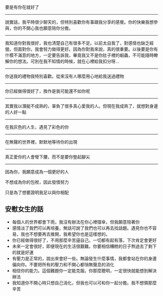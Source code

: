 要是有你在就好了

---

說實話，我平時很少聊天的，但特別喜歡你有事跟我分享的感覺。你的快樂我想參與，你的不開心我也願意陪你分擔。

---

我知道你對我很好，我也清楚自己有很多不足。以前太自我了，對感情也缺乏經營。但面對你，我會努力做得更好。因為你對我來說，真的很重要。以後要是你有什模不滿意的地方，一定要告訴我，畢竟我又不是你肚子裡的蛔蟲，不可能隨時瞭解你的想法。可別在我不知情的時候，就在心裡給我扣分呀...

---

你送我的禮物我特別喜歡。從來沒有人哪麼用心地給我送過禮物

---

你已經做得很好了，換作是我可能還不如你呢

---

其實我以潛艇不成熟的，辜負了很多真心愛我的人。但現在我成熟了，就想對身邊的人好一點

---

在我灰色的人生，遇見了彩色的你

---

在無聲的世界裡，默默地等待你的出現

---

真正愛你的人會彎下腰，而不是要你墊起腳尖

---

因為你，我願意成為一個更好的人

不想成為你的包袱，因此發憤努力

只是為了想要證明我足以與你相配

## 安慰女生的話

-   每個人的世界都會下雨，我沒有辦法在你心裡撐傘，但我願意陪著你
-   感情淡了我們可以再培養，無話可說了我們也可以再去找話題。遇見你也不容易，我也不想要再去推開，我希望你也是這樣想的。
-   你已經做得很好了，不用那麼辛苦逼自己。一切都有起有落，下次肯定會更好
-   未來一定會很好，即便現在的生活很艱難。你要相信糟糕的日子熬過去了剩下的就是好運
-   有壓力是正常的，說出來會好一些。無論發生什麼事情，我都會站在你的身邊 偏向你。不要把所有的壓力和不開心都悄無聲息的消化
-   相信你的能力。這個難題你一定能克服。你那麼聰明，一定很快就能想到解決辦法
-   我知道你不開心時只想自己消化，但我也可以可和你一起分擔。我不想領那麼辛苦
